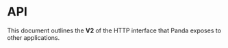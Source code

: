 # API

This document outlines the __V2__ of the HTTP interface that Panda exposes to other applications.
